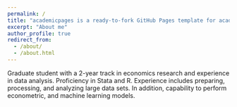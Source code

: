 ```yaml
---
permalink: /
title: "academicpages is a ready-to-fork GitHub Pages template for academic personal websites"
excerpt: "About me"
author_profile: true
redirect_from: 
  - /about/
  - /about.html
---
```



Graduate student with a 2-year track in economics research and experience in data analysis. Proficiency in Stata and R. Experience includes preparing, processing, and analyzing large data sets. In addition, capability to perform econometric, and machine learning models.

